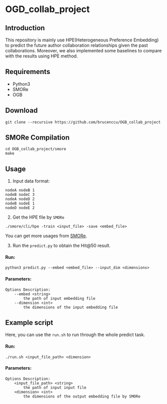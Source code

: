 # OGD_collab_project
## Introduction
This repository is mainly use HPE(Heterogeneous Preference Embedding) to predict the future author collaboration relationships given the past collaborations. Moreover, we also implemented some baselines to compare with the results using HPE method.
## Requirements
* Python3
* SMORe
* OGB
## Download
```
git clone --recursive https://github.com/brucenccu/OGB_collab_project
```
## SMORe Compilation
```
cd OGB_collab_project/smore
make
```
## Usage
1. Input data format:
```
nodeA nodeB 1
nodeB nodeC 3
nodeA nodeD 2
nodeB nodeE 1
nodeD nodeE 2
```
2. Get the HPE file by `SMORe`
```
./smore/cli/hpe -train <input_file> -save <embed_file>
```
You can get more usages from [SMORe](https://github.com/cnclabs/smore).

3. Run the `predict.py` to obtain the Hit@50 result.
#### Run:
```
python3 predict.py --embed <embed_file> --input_dim <dimensions>
```
#### Parameters:
```
Options Description:
    --embed <string>
        the path of input embedding file
    --dimension <int>
        the dimensions of the input embedding file
```
## Example script
Here, you can use the `run.sh` to run through the whole predict task.
#### Run:
```
./run.sh <input_file_path> <dimension>
```
#### Parameters:
```
Options Description:
    <input_file_path> <string>
        the path of input input file
    <dimension> <int>
        the dimensions of the output embedding file by SMORe
```
